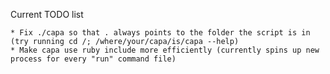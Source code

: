 Current TODO list

	* Fix ./capa so that . always points to the folder the script is in (try running cd /; /where/your/capa/is/capa --help)
	* Make capa use ruby include more efficiently (currently spins up new process for every "run" command file)
